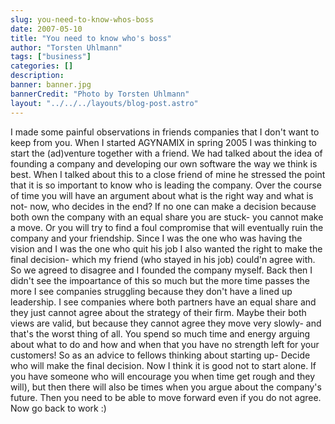 ```yaml
---
slug: you-need-to-know-whos-boss
date: 2007-05-10
title: "You need to know who's boss"
author: "Torsten Uhlmann"
tags: ["business"]
categories: []
description:
banner: banner.jpg
bannerCredit: "Photo by Torsten Uhlmann"
layout: "../../../layouts/blog-post.astro"
---
```


I made some painful observations in friends companies that I don't want to keep from you. When I started AGYNAMIX in spring 2005 I was thinking to start the (ad)venture together with a friend. We had talked about the idea of founding a company and developing our own software the way we think is best. When I talked about this to a close friend of mine he stressed the point that it is so important to know who is leading the company. Over the course of time you will have an argument about what is the right way and what is not- now, who decides in the end? If no one can make a decision because both own the company with an equal share you are stuck- you cannot make a move. Or you will try to find a foul compromise that will eventually ruin the company and your friendship. Since I was the one who was having the vision and I was the one who quit his job I also wanted the right to make the final decision- which my friend (who stayed in his job) could'n agree with. So we agreed to disagree and I founded the company myself. Back then I didn't see the impoartance of this so much but the more time passes the more I see companies struggling because they don't have a lined up leadership. I see companies where both partners have an equal share and they just cannot agree about the strategy of their firm. Maybe their both views are valid, but because they cannot agree they move very slowly- and that's the worst thing of all. You spend so much time and energy arguing about what to do and how and when that you have no strength left for your customers! So as an advice to fellows thinking about starting up- Decide who will make the final decision. Now I think it is good not to start alone. If you have someone who will encourage you when time get rough and they will), but then there will also be times when you argue about the company's future. Then you need to be able to move forward even if you do not agree. Now go back to work :)
